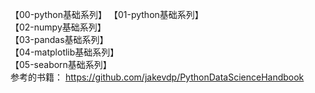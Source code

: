 【00-python基础系列】
【01-python基础系列】  
【02-numpy基础系列】  
【03-pandas基础系列】  
【04-matplotlib基础系列】  
【05-seaborn基础系列】   
参考的书籍：
https://github.com/jakevdp/PythonDataScienceHandbook
